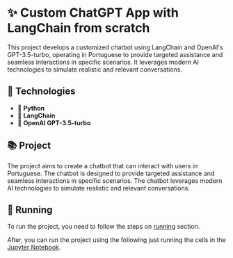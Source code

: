 # ✨ Custom ChatGPT App with LangChain from scratch

This project develops a customized chatbot using LangChain and OpenAI's GPT-3.5-turbo, operating in Portuguese to provide targeted assistance and seamless interactions in specific scenarios. It leverages modern AI technologies to simulate realistic and relevant conversations.

## 🚀 Technologies

- 🎯 **Python**
- 🎯 **LangChain**
- 🎯 **OpenAI GPT-3.5-turbo**

## 📚 Project

The project aims to create a chatbot that can interact with users in Portuguese. The chatbot is designed to provide targeted assistance and seamless interactions in specific scenarios. The chatbot leverages modern AI technologies to simulate realistic and relevant conversations.

## 🧪 Running

To run the project, you need to follow the steps on [running](../../README.md#-running) section.

After, you can run the project using the following just running the cells in the [Jupyter Notebook](./project_custom-chatgpt-with-langchain-from-scratch.ipynb).